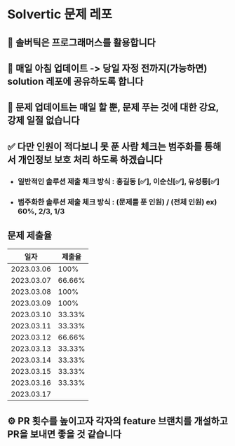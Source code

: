 # Solvertic 문제 레포

## 🧐 솔버틱은 프로그래머스를 활용합니다

## 🫡 매일 아침 업데이트 -> 당일 자정 전까지(가능하면) solution 레포에 공유하도록 합니다

## 👻 문제 업데이트는 매일 할 뿐, 문제 푸는 것에 대한 강요, 강제 일절 없습니다

## ✅ 다만 인원이 적다보니 못 푼 사람 체크는 범주화를 통해서 개인정보 보호 처리 하도록 하겠습니다

- ### 일반적인 솔루션 제출 체크 방식 : 홍길동 [✅], 이순신[✅], 유성룡[✅]

- ### 범주화한 솔루션 제출 체크 방식 : (문제를 푼 인원) / (전체 인원) ex) 60%, 2/3, 1/3

## 문제 제출율

|일자|제출율|
|---|---|
|2023.03.06|100%|
|2023.03.07|66.66%|
|2023.03.08|100%|
|2023.03.09|100%|
|2023.03.10|33.33%|
|2023.03.11|33.33%|
|2023.03.12|66.66%|
|2023.03.13|33.33%|
|2023.03.14|33.33%|
|2023.03.15|33.33%|
|2023.03.16|33.33%|
|2023.03.17||

## ⚙️ PR 횟수를 높이고자 각자의 feature 브랜치를 개설하고 PR을 보내면 좋을 것 같습니다
